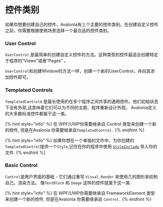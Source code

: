 # 控件类别

如果你想要创建自己的控件，Avalonia有三个主要的控件类别。在创建自定义控件之前，你需要根据使用场景选择一个最合适的控件类别。

### User Control

`UserControl` 是最简单的创建自定义控件的方法。这种类型的控件最适合创建特定于程序的“Views”或者“Pages” 。

 `UserControl`和创建Window的方法一样，创建一个新的UserControl，并向其添加控件即可。

### Templated Controls

`TemplatedControl`s 是最长使用的在多个程序之间共享的通用控件。他们初始状态下没有外观,这意味着它们可以为不同的主题、程序重新设计外观。  Avalonia定义的大多数标准控件都属于这一类。

{% hint style="info" %}  在 WPF/UWP你需要继承自 Control 类型来创建一个新的控件, 但是在Avalonia 你需要继承自`TemplatedControl.` {% endhint %}

{% hint style="info" %} 如果你想在一个单独的文件中，为你创建的`TemplatedControl`提供一个`Style`,记住在你的程序中使用 [`StyleInclude`](https://docs.avaloniaui.net/docs/styling/styles) 导入你的文件. {% endhint %}

### Basic Control

`Control`是用户界面的基础 - 它们通过重写  `Visual.Render`  来使用几何图形来绘制自己。渲染方法。 像`TextBlock` 和 `Image` 这样的控件就属于这一类.

{% hint style="info" %} 在 WPF/UWP你需要继承自 FrameworkElement 类型来创建一个新的控件, 但是在Avalonia 你需要继承自 `Control.` {% endhint %}
